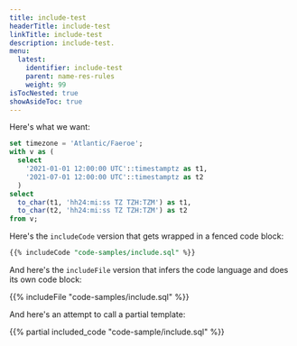 ```yaml
---
title: include-test
headerTitle: include-test
linkTitle: include-test
description: include-test.
menu:
  latest:
    identifier: include-test
    parent: name-res-rules
    weight: 99
isTocNested: true
showAsideToc: true
---
```


Here's what we want:

```sql
set timezone = 'Atlantic/Faeroe';
with v as (
  select 
    '2021-01-01 12:00:00 UTC'::timestamptz as t1,
    '2021-07-01 12:00:00 UTC'::timestamptz as t2
  )
select
  to_char(t1, 'hh24:mi:ss TZ TZH:TZM') as t1,
  to_char(t2, 'hh24:mi:ss TZ TZH:TZM') as t2
from v;
```

Here's the `includeCode` version that gets wrapped in a fenced code block:

```sql
{{% includeCode "code-samples/include.sql" %}}
```

And here's the `includeFile` version that infers the code language and does its own code block:

{{% includeFile "code-samples/include.sql" %}}

And here's an attempt to call a partial template:

{{% partial included_code "code-sample/include.sql" %}}
